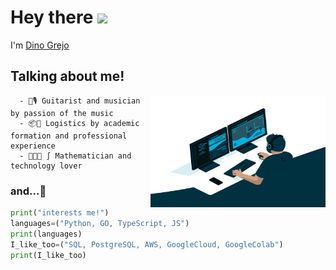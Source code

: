 

# Hey there <img src="https://media.giphy.com/media/hvRJCLFzcasrR4ia7z/giphy.gif" width="25px">

I'm [Dino Grejo](https://dgrej.github.io/about)

  ## Talking about me! 
  <img align="right" alt="GIF" src="https://raw.githubusercontent.com/dgrej/dgrej/master/code.gif" width="280" height="179" />
  
      - 🎸🎙️ Guitarist and musician by passion of the music
      - 📦🚛 Logistics by academic formation and professional experience
      - 👨🏽‍💻 ∫ Mathematician and technology lover
  ### and...🚀
 ```python
print("interests me!")
languages=("Python, GO, TypeScript, JS")
print(languages)
I_like_too=("SQL, PostgreSQL, AWS, GoogleCloud, GoogleColab")
print(I_like_too)

  ```


